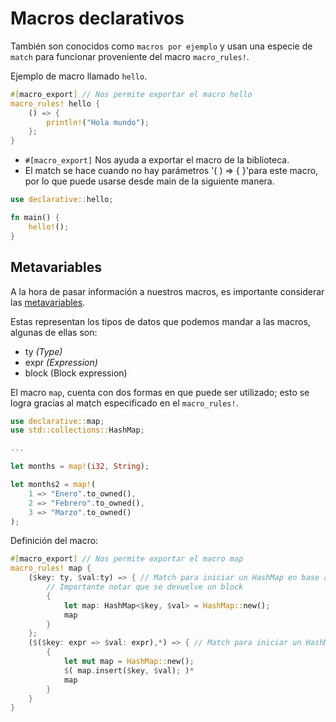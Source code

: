 # Macros declarativos

También son conocidos  como `macros por ejemplo` y usan una especie de `match` para funcionar proveniente del macro `macro_rules!`.

Ejemplo de macro llamado `hello`.

```rust
#[macro_export] // Nos permite exportar el macro hello
macro_rules! hello {
	() => {
		println!("Hola mundo");
	};
}
```

- `#[macro_export]` Nos ayuda a exportar el macro de la biblioteca.
- El match se hace cuando no hay parámetros '( ) => { }'para este macro, por lo que puede usarse desde main de la siguiente manera.

```rust 
use declarative::hello;

fn main() {
	hello!();
}
```

## Metavariables

A la hora de pasar información a nuestros macros, es importante considerar las [metavariables](https://doc.rust-lang.org/reference/macros-by-example.html#metavariables).   

Estas representan los tipos de datos que podemos mandar a las macros, algunas de ellas son:
- ty *(Type)*
- expr *(Expression)*
- block (Block expression)


El macro `map`, cuenta con dos formas en que puede ser utilizado; esto se logra gracias al match especificado en el `macro_rules!`.

```rust
use declarative::map;
use std::collections::HashMap;

...

let months = map!(i32, String);

let months2 = map!(
	1 => "Enero".to_owned(),
	2 => "Febrero".to_owned(),
	3 => "Marzo".to_owned()
);
```

Definición del macro:

```rust
#[macro_export] // Nos permite exportar el macro map
macro_rules! map {
	($key: ty, $val:ty) => { // Match para iniciar un HashMap en base a los tipos.
		// Importante notar que se devuelve un block
		{
			let map: HashMap<$key, $val> = HashMap::new();
			map
		}
	};
	($($key: expr => $val: expr),*) => { // Match para iniciar un HashMap en base a los valores.
		{
			let mut map = HashMap::new();
			$( map.insert($key, $val); )*
			map
		}
	}
}
```